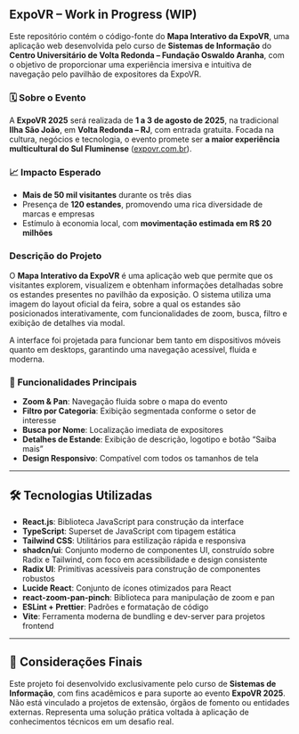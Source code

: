 ## ExpoVR – Work in Progress (WIP)

Este repositório contém o código-fonte do **Mapa Interativo da ExpoVR**, uma aplicação web desenvolvida pelo curso de **Sistemas de Informação** do **Centro Universitário de Volta Redonda – Fundação Oswaldo Aranha**, com o objetivo de proporcionar uma experiência imersiva e intuitiva de navegação pelo pavilhão de expositores da ExpoVR.

### 🗓 Sobre o Evento

A **ExpoVR 2025** será realizada de **1 a 3 de agosto de 2025**, na tradicional **Ilha São João**, em **Volta Redonda – RJ**, com entrada gratuita. Focada na cultura, negócios e tecnologia, o evento promete ser **a maior experiência multicultural do Sul Fluminense** ([expovr.com.br][1]).

### 📈 Impacto Esperado

- **Mais de 50 mil visitantes** durante os três dias
- Presença de **120 estandes**, promovendo uma rica diversidade de marcas e empresas
- Estímulo à economia local, com **movimentação estimada em R\$ 20 milhões**

### Descrição do Projeto

O **Mapa Interativo da ExpoVR** é uma aplicação web que permite que os visitantes explorem, visualizem e obtenham informações detalhadas sobre os estandes presentes no pavilhão da exposição. O sistema utiliza uma imagem do layout oficial da feira, sobre a qual os estandes são posicionados interativamente, com funcionalidades de zoom, busca, filtro e exibição de detalhes via modal.

A interface foi projetada para funcionar bem tanto em dispositivos móveis quanto em desktops, garantindo uma navegação acessível, fluida e moderna.

### 🎯 Funcionalidades Principais

- **Zoom & Pan**: Navegação fluida sobre o mapa do evento
- **Filtro por Categoria**: Exibição segmentada conforme o setor de interesse
- **Busca por Nome**: Localização imediata de expositores
- **Detalhes de Estande**: Exibição de descrição, logotipo e botão “Saiba mais”
- **Design Responsivo**: Compatível com todos os tamanhos de tela

---

## 🛠 Tecnologias Utilizadas

- **React.js**: Biblioteca JavaScript para construção da interface
- **TypeScript**: Superset de JavaScript com tipagem estática
- **Tailwind CSS**: Utilitários para estilização rápida e responsiva
- **shadcn/ui**: Conjunto moderno de componentes UI, construído sobre Radix e Tailwind, com foco em acessibilidade e design consistente
- **Radix UI**: Primitivas acessíveis para construção de componentes robustos
- **Lucide React**: Conjunto de ícones otimizados para React
- **react-zoom-pan-pinch**: Biblioteca para manipulação de zoom e pan
- **ESLint + Prettier**: Padrões e formatação de código
- **Vite**: Ferramenta moderna de bundling e dev-server para projetos frontend

---

## 🤝 Considerações Finais

Este projeto foi desenvolvido exclusivamente pelo curso de **Sistemas de Informação**, com fins acadêmicos e para suporte ao evento **ExpoVR 2025**. Não está vinculado a projetos de extensão, órgãos de fomento ou entidades externas. Representa uma solução prática voltada à aplicação de conhecimentos técnicos em um desafio real.

[1]: https://expovr.com.br/ 'ExpoVR 2025 | A maior experiência multicultural do Sul Fluminense...'
